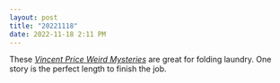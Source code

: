 ```yaml
---
layout: post
title: "20221118"
date: 2022-11-18 2:11 PM
---
```


These [*Vincent Price Weird Mysteries*](https://www.youtube.com/watch?v=GfxCAURVUuE) are great for folding laundry. One story is the perfect length to finish the job.
